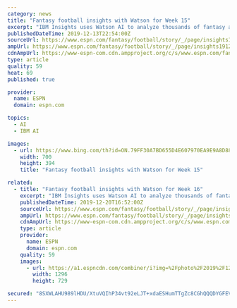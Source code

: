 ```yaml
---
category: news
title: "Fantasy football insights with Watson for Week 15"
excerpt: "IBM Insights uses Watson AI to analyze thousands of fantasy articles, blogs, websites and podcasts and provide support data to assist with fantasy football decisions. Watson outputs an estimated scoring range for each player, as well as projects the chances that a player will exceed the upside estimate (e.g. \"boom\") or fall short of the low-end ..."
publishedDateTime: 2019-12-13T22:54:00Z
sourceUrl: https://www.espn.com/fantasy/football/story/_/page/insights191213/fantasy-football-insights-watson-week-15
ampUrl: https://www.espn.com/fantasy/football/story/_/page/insights191213/fantasy-football-insights-watson-week-15?platform=amp
cdnAmpUrl: https://www-espn-com.cdn.ampproject.org/c/s/www.espn.com/fantasy/football/story/_/page/insights191213/fantasy-football-insights-watson-week-15?platform=amp
type: article
quality: 59
heat: 69
published: true

provider:
  name: ESPN
  domain: espn.com

topics:
  - AI
  - IBM AI

images:
  - url: https://www.bing.com/th?id=ON.79FF30A7BD655D4E607970EA9E9A8D88
    width: 700
    height: 394
    title: "Fantasy football insights with Watson for Week 15"

related:
  - title: "Fantasy football insights with Watson for Week 16"
    excerpt: "IBM Insights uses Watson AI to analyze thousands of fantasy articles, blogs, websites and podcasts and provide support data to assist with fantasy football decisions. Watson outputs an estimated scoring range for each player, as well as projecting the chances that a player will exceed the upside estimate (e.g. \"boom\") or fall short of the low ..."
    publishedDateTime: 2019-12-20T16:52:00Z
    sourceUrl: https://www.espn.com/fantasy/football/story/_/page/insights191220/fantasy-football-insights-watson-week-16
    ampUrl: https://www.espn.com/fantasy/football/story/_/page/insights191220/fantasy-football-insights-watson-week-16?platform=amp
    cdnAmpUrl: https://www-espn-com.cdn.ampproject.org/c/s/www.espn.com/fantasy/football/story/_/page/insights191220/fantasy-football-insights-watson-week-16?platform=amp
    type: article
    provider:
      name: ESPN
      domain: espn.com
    quality: 59
    images:
      - url: https://a1.espncdn.com/combiner/i?img=%2Fphoto%2F2019%2F1220%2Fr644021_1296x729_16%2D9.jpg
        width: 1296
        height: 729

secured: "8SXWLAHU989lHDU/XtuVQIhP34vt92eLJT+xdaESHumTTgZc8CGhQQQDYGFEVudBLvLOLn8tpokKblR+1hAocZ5hNJxAjfa2QHRGe7RhQPYQV+U5OwAPVTJqNGAsYQIG3Fb3LcfbnHY9voWaBBZymoin9NtG9wONC9kXJco2AhKANsAWtZgJtXljyYoYhpYYSAIWJOI91UPObuhKSOHNx499RFIf47f5vPU6TMClZ/RUXy/7asBrOiQcXhpS/j8LIpsDGcEauWhGywzNUZNjXQ==;TafbnGtIk4fALsSrlP+Jxw=="
---
```


